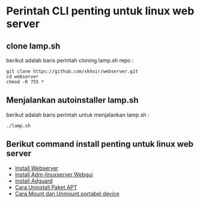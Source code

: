 # Perintah CLI penting untuk linux web server

## clone lamp.sh
berikut adalah baris perintah cloning lamp.sh repo : 

    git clone https://github.com/xkhoir/webserver.git
    cd webserver
    chmod -R 755 *

## Menjalankan autoinstaller lamp.sh
berikut adalah baris perintah untuk menjalankan lamp.sh : 

    ./lamp.sh

## Berikut command install penting untuk linux web server

 - [Install Webserver](https://github.com/xkhoir/webserver/blob/main/Install-webserver.md)
 - [Install Adm-linuxserver Webgui](https://github.com/xkhoir/webserver/blob/main/Adm-linuxserver-webgui.md)
 - [Install Adguard](https://github.com/xkhoir/webserver/blob/main/adguard-home-install.md)
 - [Cara Uninstall Paket APT](https://github.com/xkhoir/webserver/blob/main/uninstall-paket-apt.md)
 - [Cara Mount dan Unmount portabel device](https://github.com/xkhoir/webserver/blob/main/set-mount-unmount-portabel.md)
